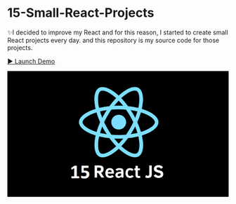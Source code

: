 # 15-Small-React-Projects

✨I decided to improve my React and for this reason, I started to create small React projects every day. and this repository is my source code for those projects.

[▶️ Launch Demo]()

![preview img](/preview.jpg)